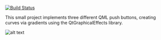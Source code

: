 [![Build Status](https://github.com/masoumehhsn/PushButtons/actions/workflows/main.yml/badge.svg)](https://github.com/masoumehhsn/PushButtons/actions)

This small project implements three different QML push buttons, creating curves via gradients using the QtGraphicalEffects library.

![alt text](https://github.com/masoumehhsn/PushButtons/tree/main/PushButtons/image/pushButtons.PNG)
